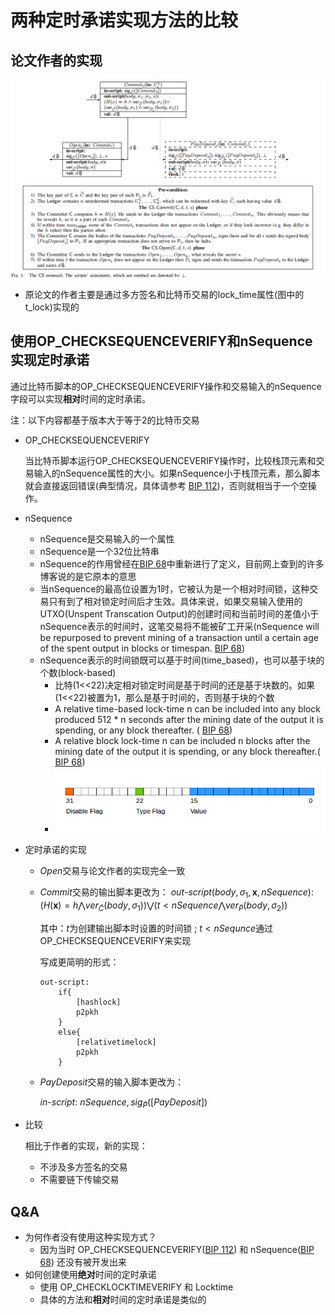 两种定时承诺实现方法的比较
==============================

论文作者的实现
----------------
![a8ea7cd1861db26ac5c2b4d4cdb1cf02_1_2_art](img/a8ea7cd1861db26ac5c2b4d4cdb1cf02_1_2_art.png)

* 原论文的作者主要是通过多方签名和比特币交易的lock_time属性(图中的t_lock)实现的

使用OP_CHECKSEQUENCEVERIFY和nSequence实现定时承诺
----------------------------------------------------------------------------------

通过比特币脚本的OP_CHECKSEQUENCEVERIFY操作和交易输入的nSequence字段可以实现**相对**时间的定时承诺。

注：以下内容都基于版本大于等于2的比特币交易

* OP_CHECKSEQUENCEVERIFY

  当比特币脚本运行OP_CHECKSEQUENCEVERIFY操作时，比较栈顶元素和交易输入的nSequence属性的大小。如果nSequence小于栈顶元素，那么脚本就会直接返回错误(典型情况，具体请参考 [BIP 112](https://github.com/bitcoin/bips/blob/master/bip-0112.mediawiki#Bidirectional_Payment_Channels))，否则就相当于一个空操作。
  
* nSequence

  + nSequence是交易输入的一个属性
  + nSequence是一个32位比特串
  + nSequence的作用曾经在[BIP 68](https://github.com/bitcoin/bips/blob/master/bip-0068.mediawiki#Deployment)中重新进行了定义，目前网上查到的许多博客说的是它原本的意思
  + 当nSequence的最高位设置为1时，它被认为是一个相对时间锁，这种交易只有到了相对锁定时间后才生效。具体来说，如果交易输入使用的UTXO(Unspent Transcation Output)的创建时间和当前时间的差值小于nSequence表示的时间时，这笔交易将不能被矿工开采(nSequence will be repurposed to prevent mining of a transaction until a certain age of the spent output in blocks or timespan. [BIP 68](https://github.com/bitcoin/bips/blob/master/bip-0068.mediawiki#Deployment))
  + nSequence表示的时间锁既可以基于时间(time_based)，也可以基于块的个数(block-based)
    + 比特(1<<22)决定相对锁定时间是基于时间的还是基于块数的。如果(1<<22)被置为1，那么是基于时间的，否则基于块的个数
    + A relative time-based lock-time n can be included into any block produced 512 * n seconds after the mining date of the output it is spending, or any block thereafter. ( [BIP 68](https://github.com/bitcoin/bips/blob/master/bip-0068.mediawiki#Deployment))
    + A relative block lock-time n can be included n blocks after the mining date of the output it is spending, or any block thereafter.( [BIP 68](https://github.com/bitcoin/bips/blob/master/bip-0068.mediawiki#Deployment))
    + <img src="img\encoding.png" alt="encoding" style="zoom:100%;" />
  
* 定时承诺的实现

  * *Open*交易与论文作者的实现完全一致
  
  * *Commit*交易的输出脚本更改为：
    $out$-$script(body,\sigma_1,\boldsymbol{x},nSequence):$
    	$(H(\boldsymbol{x}) = h \bigwedge ver_{ \widetilde{C}}(body,\sigma_1))\bigvee(   t<nSequence \bigwedge ver_{ \widetilde{P}}(body,\sigma_2))$
    
    其中：$t$为创建输出脚本时设置的时间锁 ; $t < nSequnce$通过OP_CHECKSEQUENCEVERIFY来实现
    
    写成更简明的形式：
  
    ```
    out-script:
        if{ 
            [hashlock] 
            p2pkh 
        }
        else{ 
            [relativetimelock] 
            p2pkh 
        }
    ```
    
    
    
    
    
  * *PayDeposit*交易的输入脚本更改为：
  
    $in$-$script$:
    	$nSequence, sig_{\widetilde{P}}([PayDeposit])$
  
* 比较

  相比于作者的实现，新的实现：

  * 不涉及多方签名的交易
  * 不需要链下传输交易

Q&A
---------

* 为何作者没有使用这种实现方式？
  * 因为当时 OP_CHECKSEQUENCEVERIFY([BIP 112](https://github.com/bitcoin/bips/blob/master/bip-0112.mediawiki#Bidirectional_Payment_Channels)) 和 nSequence([BIP 68](https://github.com/bitcoin/bips/blob/master/bip-0068.mediawiki#Deployment)) 还没有被开发出来
* 如何创建使用**绝对**时间的定时承诺
  * 使用 OP_CHECKLOCKTIMEVERIFY 和 Locktime
  * 具体的方法和**相对**时间的定时承诺是类似的

